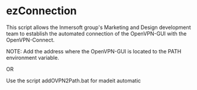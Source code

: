 # ezConnection
This script allows the Inmersoft group's Marketing and Design development team to establish the automated connection of the OpenVPN-GUI with the OpenVPN-Connect.

NOTE:
Add the address where the OpenVPN-GUI is located to the PATH environment variable.

OR

Use the script addOVPN2Path.bat for madeit automatic
